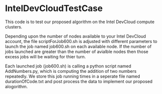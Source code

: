 # IntelDevCloudTestCase
This code is to test our proposed algorithm on the Intel DevCloud compute clusters.


Depending upon the number of nodes available to your Intel DevCloud account, the file scriptForJob600.sh is adjusted with different parameters to launch the job named job600.sh on each available node. If the number of jobs launched are greater than the number of avialble nodes then those excess jobs will be waiting for thier turn.

Each launched job (job600.sh) is calling a python script named AddNumbers.py, which is computing the addition of two numbers repeatedly. We store this job running times in a seperate file named durationOfCode.txt and post process the data to implement our proposed alogorithm.
